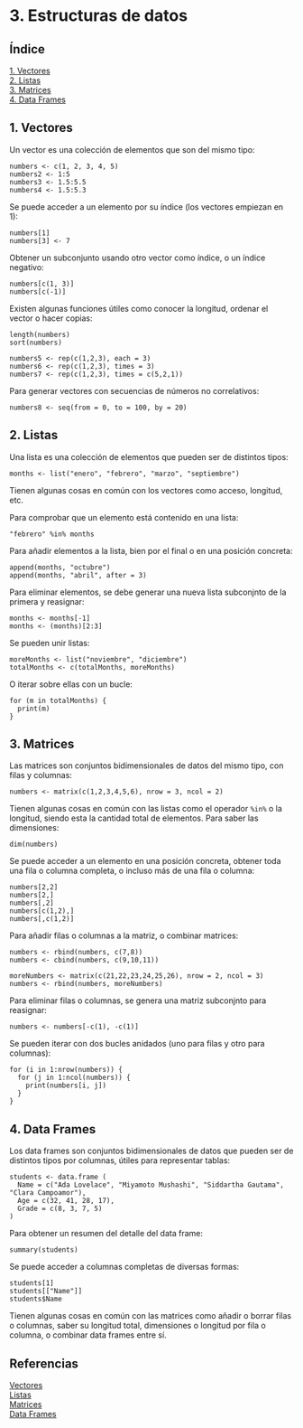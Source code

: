 # 3. Estructuras de datos

## Índice

[1. Vectores](#1-vectores)  
[2. Listas](#2-listas)  
[3. Matrices](#3-matrices)  
[4. Data Frames](#4-data-frames)

## 1. Vectores

Un vector es una colección de elementos que son del mismo tipo:

    numbers <- c(1, 2, 3, 4, 5)
    numbers2 <- 1:5
    numbers3 <- 1.5:5.5
    numbers4 <- 1.5:5.3

Se puede acceder a un elemento por su índice (los vectores empiezan en 1):

    numbers[1]
    numbers[3] <- 7

Obtener un subconjunto usando otro vector como índice, o un índice negativo:

    numbers[c(1, 3)]
    numbers[c(-1)]

Existen algunas funciones útiles como conocer la longitud, ordenar el vector o hacer copias:

    length(numbers)
    sort(numbers)

    numbers5 <- rep(c(1,2,3), each = 3)
    numbers6 <- rep(c(1,2,3), times = 3)
    numbers7 <- rep(c(1,2,3), times = c(5,2,1))

Para generar vectores con secuencias de números no correlativos:

    numbers8 <- seq(from = 0, to = 100, by = 20)

## 2. Listas

Una lista es una colección de elementos que pueden ser de distintos tipos:

    months <- list("enero", "febrero", "marzo", "septiembre")

Tienen algunas cosas en común con los vectores como acceso, longitud, etc.

Para comprobar que un elemento está contenido en una lista:

    "febrero" %in% months

Para añadir elementos a la lista, bien por el final o en una posición concreta:

    append(months, "octubre")
    append(months, "abril", after = 3)

Para eliminar elementos, se debe generar una nueva lista subconjnto de la primera y reasignar:

    months <- months[-1]
    months <- (months)[2:3]

Se pueden unir listas:

    moreMonths <- list("noviembre", "diciembre")
    totalMonths <- c(totalMonths, moreMonths)

O iterar sobre ellas con un bucle:

    for (m in totalMonths) {
      print(m)
    }

## 3. Matrices

Las matrices son conjuntos bidimensionales de datos del mismo tipo, con filas y columnas:

    numbers <- matrix(c(1,2,3,4,5,6), nrow = 3, ncol = 2)

Tienen algunas cosas en común con las listas como el operador `%in%` o la longitud, siendo esta la cantidad total de elementos. Para saber las dimensiones:

    dim(numbers)

Se puede acceder a un elemento en una posición concreta, obtener toda una fila o columna completa, o incluso más de una fila o columna:

    numbers[2,2]
    numbers[2,]
    numbers[,2]
    numbers[c(1,2),]
    numbers[,c(1,2)]

Para añadir filas o columnas a la matriz, o combinar matrices:

    numbers <- rbind(numbers, c(7,8))
    numbers <- cbind(numbers, c(9,10,11))

    moreNumbers <- matrix(c(21,22,23,24,25,26), nrow = 2, ncol = 3)
    numbers <- rbind(numbers, moreNumbers)

Para eliminar filas o columnas, se genera una matriz subconjnto para reasignar:

    numbers <- numbers[-c(1), -c(1)]

Se pueden iterar con dos bucles anidados (uno para filas y otro para columnas):

    for (i in 1:nrow(numbers)) {
      for (j in 1:ncol(numbers)) {
        print(numbers[i, j])
      }
    }

## 4. Data Frames

Los data frames son conjuntos bidimensionales de datos que pueden ser de distintos tipos por columnas, útiles para representar tablas:

    students <- data.frame (
      Name = c("Ada Lovelace", "Miyamoto Mushashi", "Siddartha Gautama", "Clara Campoamor"),
      Age = c(32, 41, 28, 17),
      Grade = c(8, 3, 7, 5)
    )

Para obtener un resumen del detalle del data frame:

    summary(students)

Se puede acceder a columnas completas de diversas formas:

    students[1]
    students[["Name"]]
    students$Name

Tienen algunas cosas en común con las matrices como añadir o borrar filas o columnas, saber su longitud total, dimensiones o longitud por fila o columna, o combinar data frames entre sí.

## Referencias

[Vectores](https://www.w3schools.com/r/r_vectors.asp)  
[Listas](https://www.w3schools.com/r/r_lists.asp)  
[Matrices](https://www.w3schools.com/r/r_matrices.asp)  
[Data Frames](https://www.w3schools.com/r/r_data_frames.asp)